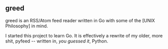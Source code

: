 ## greed

greed is an RSS/Atom feed reader written in Go with some of the [UNIX Philosophy] in mind.

I started this project to learn Go. It is effectively a rewrite of my older, more shit, pyfeed -- written in, *you guessed it*, Python.
